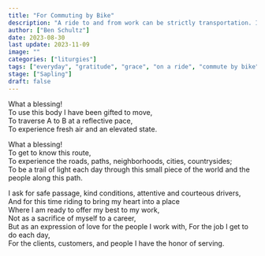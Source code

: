 ```yaml
---
title: "For Commuting by Bike"
description: "A ride to and from work can be strictly transportation. Is there a way to transform this time into something special which prepares me for the challenges and experiences of my work ahead?"
author: ["Ben Schultz"]
date: 2023-08-30
last update: 2023-11-09
image: ""
categories: ["liturgies"]
tags: ["everyday", "gratitude", "grace", "on a ride", "commute by bike"]
stage: ["Sapling"]
draft: false
---
```


What a blessing!  
To use this body I have been gifted to move,  
To traverse A to B at a reflective pace,  
To experience fresh air and an elevated state.

What a blessing!  
To get to know this route,  
To experience the roads, paths, neighborhoods, cities, countrysides;  
To be a trail of light each day through this small piece of the world and the people along this path.

I ask for safe passage, kind conditions, attentive and courteous drivers,  
And for this time riding to bring my heart into a place  
Where I am ready to offer my best to my work,  
Not as a sacrifice of myself to a career,  
But as an expression of love for the people I work with,
For the job I get to do each day,  
For the clients, customers, and people I have the honor of serving.
